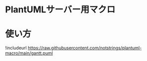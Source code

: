# PlantUMLサーバー用マクロ

# 使い方

!includeurl https://raw.githubusercontent.com/notstrings/plantuml-macro/main/gantt.puml
